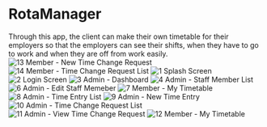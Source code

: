 # RotaManager
Through this app, the client can make their own timetable for their employers so that the employers can see their shifts, 
when they have to go to work and when they are off from work easily.
![13  Member - New Time Change Request](https://user-images.githubusercontent.com/53462169/164064422-449ad07a-1e97-4c41-93b3-00204e3ad371.png)
![14  Member - Time Change Request List](https://user-images.githubusercontent.com/53462169/164064429-be99a19b-d925-48ac-a939-7e808f501200.png)
![1  Splash Screen](https://user-images.githubusercontent.com/53462169/164064432-6dd87dd0-b26d-4e02-b95b-c8913e359f62.png)
![2  Login Screen](https://user-images.githubusercontent.com/53462169/164064439-f4df1227-f5f1-4fa5-949f-49fdcc4463f2.png)
![3  Admin - Dashboard](https://user-images.githubusercontent.com/53462169/164064442-1b77e6a3-0b04-4ee5-91cf-db9f8bebe330.png)
![4  Admin - Staff Member List](https://user-images.githubusercontent.com/53462169/164064445-7e24dc6d-0b39-479c-8374-68d0607dd52f.png)
![6  Admin - Edit Staff Memeber](https://user-images.githubusercontent.com/53462169/164064450-6143e78a-18db-475d-a48e-56632c3ee8bd.png)
![7  Member - My Timetable](https://user-images.githubusercontent.com/53462169/164064455-5fb4c62e-f055-4ae3-9c40-b64c0f7c05d6.png)
![8  Admin - Time Entry List](https://user-images.githubusercontent.com/53462169/164064462-4855bba2-e1f9-4de7-acd2-f9dd128bc4f5.png)
![9  Admin - New Time Entry](https://user-images.githubusercontent.com/53462169/164064463-b5803206-6ac2-4006-993d-732a33e1cd20.png)
![10  Admin - Time Change Request List](https://user-images.githubusercontent.com/53462169/164064468-aa1b8257-edff-4e88-80bd-f1efd6d92109.png)
![11  Admin - View Time Change Request](https://user-images.githubusercontent.com/53462169/164064471-a7d747fd-07f6-4705-a7f6-3532f89f4265.png)
![12  Member - My Timetable](https://user-images.githubusercontent.com/53462169/164064476-7b5c6135-4999-4412-bd75-6a24e4405a1a.png)
